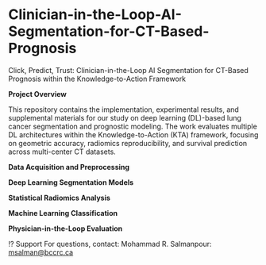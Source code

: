 # Clinician-in-the-Loop-AI-Segmentation-for-CT-Based-Prognosis
Click, Predict, Trust: Clinician-in-the-Loop AI Segmentation for CT-Based Prognosis within the Knowledge-to-Action Framework

**Project Overview**

This repository contains the implementation, experimental results, and supplemental materials for our study on deep learning (DL)-based lung cancer segmentation and prognostic modeling. The work evaluates multiple DL architectures within the Knowledge-to-Action (KTA) framework, focusing on geometric accuracy, radiomics reproducibility, and survival prediction across multi-center CT datasets.

**Data Acquisition and Preprocessing**


**Deep Learning Segmentation Models**


**Statistical Radiomics Analysis**


**Machine Learning Classification** 


**Physician-in-the-Loop Evaluation**



⁉️ Support
For questions, contact:
Mohammad R. Salmanpour: msalman@bccrc.ca
